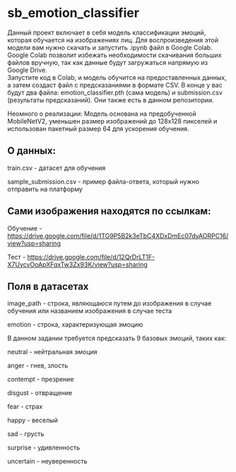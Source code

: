 # sb_emotion_classifier

Данный проект включает в себя модель классификации эмоций, которая обучается на изображениях лиц. Для воспроизведения этой модели вам нужно скачать и запустить .ipynb файл в Google Colab. Google Colab позволит избежать необходимости скачивания больших файлов вручную, так как данные будут загружаться напрямую из Google Drive.  
Запустите код в Colab, и модель обучится на предоставленных данных, а затем создаст файл с предсказаниями в формате CSV. В конце у вас будут два файла: emotion_classifier.pth (сама модель) и submission.csv (результаты предсказаний). Они также есть в данном репозитории.

Неомного о реализации:
Модель основана на предобученной MobileNetV2, уменьшен размер изображений до 128x128 пикселей и использован пакетный размер 64 для ускорения обучения.

## О данных:

train.csv - датасет для обучения

sample_submission.csv - пример файла-ответа, который нужно отправить на платформу


## Сами изображения находятся по ссылкам:

Обучение - https://drive.google.com/file/d/1TG9P5B2k3eTbC4XDxDmEc07dyAORPC16/view?usp=sharing

Тест - https://drive.google.com/file/d/12QrDrLT1F-X7UycvOoApXFqxTw3Zx93K/view?usp=sharing


## Поля в датасетах

image_path - строка, являющаюся путем до изображения в случае обучения или названием изображения в случае теста

emotion - строка, характеризующая эмоцию

В данном задании требуется предсказать 9 базовых эмоций, таких как:

neutral - нейтральная эмоция

anger - гнев, злость

contempt - презрение

disgust - отвращение

fear - страх

happy - веселый

sad - грусть

surprise - удивленность

uncertain - неуверенность
